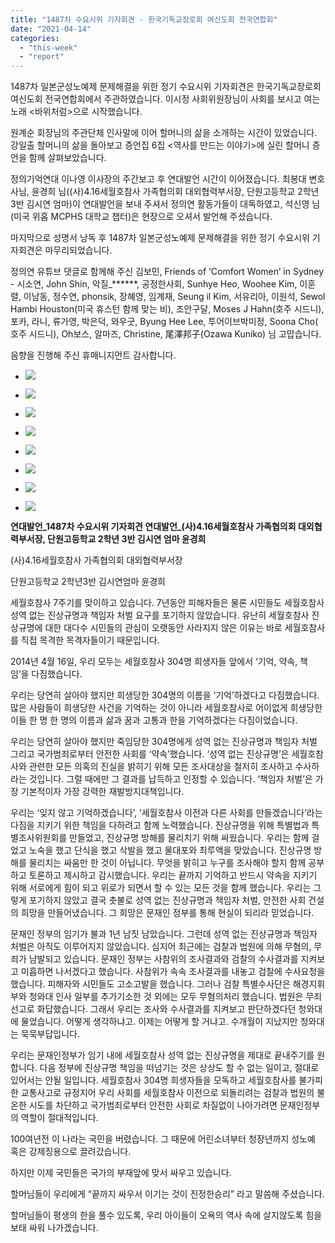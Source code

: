 ```yaml
---
title: "1487차 수요시위 기자회견 - 한국기독교장로회 여신도회 전국연합회"
date: "2021-04-14"
categories: 
  - "this-week"
  - "report"
---
```


1487차 일본군성노예제 문제해결을 위한 정기 수요시위 기자회견은 한국기독교장로회 여신도회 전국연합회에서 주관하였습니다. 이시정 사회위원장님이 사회를 보시고 여는 노래 <바위처럼>으로 시작했습니다.

원계순 회장님의 주관단체 인사말에 이어 할머니의 삶을 소개하는 시간이 있었습니다. 강일출 할머니의 삶을 돌아보고 증언집 6집 <역사를 만드는 이야기>에 실린 할머니 증언을 함께 살펴보았습니다.

정의기억연대 이나영 이사장의 주간보고 후 연대발언 시간이 이어졌습니다. 최봉대 변호사님, 윤경희 님((사)4.16세월호참사 가족협의회 대외협력부서장, 단원고등학교 2학년 3반 김시연 엄마)이 연대발언을 보내 주셔서 정의연 활동가들이 대독하였고, 석신영 님(미국 위홉 MCPHS 대학교 챕터)은 현장으로 오셔서 발언해 주셨습니다.

마지막으로 성명서 낭독 후 1487차 일본군성노예제 문제해결을 위한 정기 수요시위 기자회견은 마무리되었습니다.

정의연 유튜브 댓글로 함께해 주신 김보민, Friends of ‘Comfort Women’ in Sydney - 시소연, John Shin, 악질\_\*\*\*\*\*\*, 공정한사회, Sunhye Heo, Woohee Kim, 이훈렬, 이남동, 정수연, phonsik, 장혜영, 임계재, Seung il Kim, 서유리아, 이원석, Sewol Hambi Houston(미국 휴스턴 함께 맞는 비), 조안구달, Moses J Hahn(호주 시드니), 포카, 라니, 류가영, 박은덕, 와우굿, Byung Hee Lee, 투어이브박미정, Soona Cho(​호주 시드니), Oh보스, 알마즈, Christine, 尾澤邦子(Ozawa Kuniko) 님 고맙습니다.

음향을 진행해 주신 휴매니지먼트 감사합니다.

- ![](https://womenandwar.net/kr/wp-content/uploads/2021/04/크기변환IMGP2862.jpg)
    
- ![](https://womenandwar.net/kr/wp-content/uploads/2021/04/크기변환IMGP2917.jpg)
    
- ![](https://womenandwar.net/kr/wp-content/uploads/2021/04/크기변환IMGP2935.jpg)
    
- ![](https://womenandwar.net/kr/wp-content/uploads/2021/04/크기변환IMGP2957.jpg)
    
- ![](https://womenandwar.net/kr/wp-content/uploads/2021/04/크기변환IMGP2976.jpg)
    
- ![](https://womenandwar.net/kr/wp-content/uploads/2021/04/크기변환IMGP3009.jpg)
    
- ![](https://womenandwar.net/kr/wp-content/uploads/2021/04/크기변환IMGP3023.jpg)
    
- ![](https://womenandwar.net/kr/wp-content/uploads/2021/04/크기변환IMGP3058.jpg)
    

**연대발언\_1487차 수요시위 기자회견 연대발언\_(사)4.16세월호참사 가족협의회 대외협력부서장, 단원고등학교 2학년 3반 김시연 엄마 윤경희**

(사)4.16세월호참사 가족협의회 대외협력부서장

단원고등학교 2학년3반 김시연엄마 윤경희

세월호참사 7주기를 맞이하고 있습니다. 7년동안 피해자들은 물론 시민들도 세월호참사 성역 없는 진상규명과 책임자 처벌 요구를 포기하지 않았습니다. 유난히 세월호참사 진상규명에 대한 대다수 시민들의 관심이 오랫동안 사라지지 않은 이유는 바로 세월호참사를 직접 목격한 목격자들이기 때문입니다.

2014년 4월 16일, 우리 모두는 세월호참사 304명 희생자들 앞에서 ‘기억, 약속, 책임’을 다짐했습니다.

우리는 당연히 살아야 했지만 희생당한 304명의 이름을 ‘기억’하겠다고 다짐했습니다. 많은 사람들이 희생당한 사건을 기억하는 것이 아니라 세월호참사로 어이없게 희생당한 이들 한 명 한 명의 이름과 삶과 꿈과 고통과 한을 기억하겠다는 다짐이었습니다.

우리는 당연히 살아야 했지만 죽임당한 304명에게 성역 없는 진상규명과 책임자 처벌 그리고 국가범죄로부터 안전한 사회를 ‘약속’했습니다. ‘성역 없는 진상규명’은 세월호참사와 관련한 모든 의혹의 진실을 밝히기 위해 모든 조사대상을 철저히 조사하고 수사하라는 것입니다. 그럴 때에만 그 결과를 납득하고 인정할 수 있습니다. ‘책임자 처벌’은 가장 기본적이자 가장 강력한 재발방지대책입니다.

우리는 ‘잊지 않고 기억하겠습니다’, ‘세월호참사 이전과 다른 사회를 만들겠습니다’라는 다짐을 지키기 위한 책임을 다하려고 함께 노력했습니다. 진상규명을 위해 특별법과 특별조사위원회를 만들었고, 진상규명 방해를 물리치기 위해 싸웠습니다. 우리는 함께 걸었고 노숙을 했고 단식을 했고 삭발을 했고 물대포와 최루액을 맞았습니다. 진상규명 방해를 물리치는 싸움만 한 것이 아닙니다. 무엇을 밝히고 누구를 조사해야 할지 함께 공부하고 토론하고 제시하고 감시했습니다. 우리는 끝까지 기억하고 반드시 약속을 지키기 위해 서로에게 힘이 되고 위로가 되면서 할 수 있는 모든 것을 함께 했습니다. 우리는 그렇게 포기하지 않았고 결국 촛불로 성역 없는 진상규명과 책임자 처벌, 안전한 사회 건설의 희망을 만들어냈습니다. 그 희망은 문재인 정부를 통해 현실이 되리라 믿었습니다.

문재인 정부의 임기가 불과 1년 남짓 남았습니다. 그런데 성역 없는 진상규명과 책임자 처벌은 아직도 이루어지지 않았습니다. 심지어 최근에는 검찰과 법원에 의해 무혐의, 무죄가 남발되고 있습니다. 문재인 정부는 사참위의 조사결과와 검찰의 수사결과를 지켜보고 미흡하면 나서겠다고 했습니다. 사참위가 속속 조사결과를 내놓고 검찰에 수사요청을 했습니다. 피해자와 시민들도 고소고발을 했습니다. 그러나 검찰 특별수사단은 해경지휘부와 청와대 인사 일부를 추가기소한 것 외에는 모두 무혐의처리 했습니다. 법원은 무죄선고로 화답했습니다. 그래서 우리는 조사와 수사결과를 지켜보고 판단하겠다던 청와대에 물었습니다. 어떻게 생각하냐고. 이제는 어떻게 할 거냐고. 수개월이 지났지만 청와대는 묵묵부답입니다.

우리는 문재인정부가 임기 내에 세월호참사 성역 없는 진상규명을 제대로 끝내주기를 원합니다. 다음 정부에 진상규명 책임을 떠넘기는 것은 상상도 할 수 없는 일이고, 절대로 있어서는 안될 일입니다. 세월호참사 304명 희생자들을 모독하고 세월호참사를 불가피한 교통사고로 규정지어 우리 사회를 세월호참사 이전으로 되돌리려는 검찰과 법원의 불온한 시도를 차단하고 국가범죄로부터 안전한 사회로 차질없이 나아가려면 문재인정부의 역할이 절대적입니다.

100여년전 이 나라는 국민을 버렸습니다. 그 때문에 어린소녀부터 청장년까지 성노예 혹은 강제징용으로 끌려갔습니다.

하지만 이제 국민들은 국가의 부재앞에 맞서 싸우고 있습니다.

할머님들이 우리에게 “끝까지 싸우서 이기는 것이 진정한승리” 라고 말씀해 주셨습니다.

할머님들이 평생의 한을 풀수 있도록, 우리 아이들이 오욕의 역사 속에 살지않도록 힘을 보태 싸워 나가겠습니다.

​
